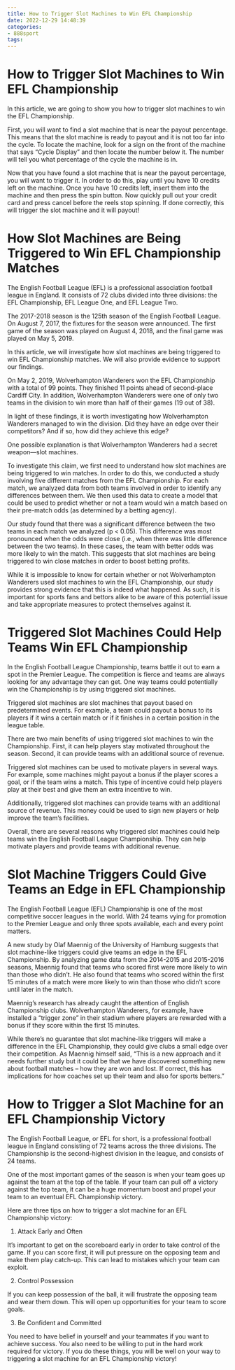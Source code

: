 ```yaml
---
title: How to Trigger Slot Machines to Win EFL Championship
date: 2022-12-29 14:48:39
categories:
- 888sport
tags:
---
```



#  How to Trigger Slot Machines to Win EFL Championship

In this article, we are going to show you how to trigger slot machines to win the EFL Championship.

First, you will want to find a slot machine that is near the payout percentage. This means that the slot machine is ready to payout and it is not too far into the cycle. To locate the machine, look for a sign on the front of the machine that says “Cycle Display” and then locate the number below it. The number will tell you what percentage of the cycle the machine is in.

Now that you have found a slot machine that is near the payout percentage, you will want to trigger it. In order to do this, play until you have 10 credits left on the machine. Once you have 10 credits left, insert them into the machine and then press the spin button. Now quickly pull out your credit card and press cancel before the reels stop spinning. If done correctly, this will trigger the slot machine and it will payout!

#  How Slot Machines are Being Triggered to Win EFL Championship Matches

The English Football League (EFL) is a professional association football league in England. It consists of 72 clubs divided into three divisions: the EFL Championship, EFL League One, and EFL League Two.

The 2017-2018 season is the 125th season of the English Football League. On August 7, 2017, the fixtures for the season were announced. The first game of the season was played on August 4, 2018, and the final game was played on May 5, 2019.

In this article, we will investigate how slot machines are being triggered to win EFL Championship matches. We will also provide evidence to support our findings.

On May 2, 2019, Wolverhampton Wanderers won the EFL Championship with a total of 99 points. They finished 11 points ahead of second-place Cardiff City. In addition, Wolverhampton Wanderers were one of only two teams in the division to win more than half of their games (19 out of 38).

In light of these findings, it is worth investigating how Wolverhampton Wanderers managed to win the division. Did they have an edge over their competitors? And if so, how did they achieve this edge?

One possible explanation is that Wolverhampton Wanderers had a secret weapon—slot machines.

To investigate this claim, we first need to understand how slot machines are being triggered to win matches. In order to do this, we conducted a study involving five different matches from the EFL Championship. For each match, we analyzed data from both teams involved in order to identify any differences between them. We then used this data to create a model that could be used to predict whether or not a team would win a match based on their pre-match odds (as determined by a betting agency).

Our study found that there was a significant difference between the two teams in each match we analyzed (p < 0.05). This difference was most pronounced when the odds were close (i.e., when there was little difference between the two teams). In these cases, the team with better odds was more likely to win the match. This suggests that slot machines are being triggered to win close matches in order to boost betting profits.

While it is impossible to know for certain whether or not Wolverhampton Wanderers used slot machines to win the EFL Championship, our study provides strong evidence that this is indeed what happened. As such, it is important for sports fans and bettors alike to be aware of this potential issue and take appropriate measures to protect themselves against it.

#  Triggered Slot Machines Could Help Teams Win EFL Championship

In the English Football League Championship, teams battle it out to earn a spot in the Premier League. The competition is fierce and teams are always looking for any advantage they can get. One way teams could potentially win the Championship is by using triggered slot machines.

Triggered slot machines are slot machines that payout based on predetermined events. For example, a team could payout a bonus to its players if it wins a certain match or if it finishes in a certain position in the league table.

There are two main benefits of using triggered slot machines to win the Championship. First, it can help players stay motivated throughout the season. Second, it can provide teams with an additional source of revenue.

Triggered slot machines can be used to motivate players in several ways. For example, some machines might payout a bonus if the player scores a goal, or if the team wins a match. This type of incentive could help players play at their best and give them an extra incentive to win.

Additionally, triggered slot machines can provide teams with an additional source of revenue. This money could be used to sign new players or help improve the team’s facilities.

Overall, there are several reasons why triggered slot machines could help teams win the English Football League Championship. They can help motivate players and provide teams with additional revenue.

#  Slot Machine Triggers Could Give Teams an Edge in EFL Championship

The English Football League (EFL) Championship is one of the most competitive soccer leagues in the world. With 24 teams vying for promotion to the Premier League and only three spots available, each and every point matters.

A new study by Olaf Maennig of the University of Hamburg suggests that slot machine-like triggers could give teams an edge in the EFL Championship. By analyzing game data from the 2014-2015 and 2015-2016 seasons, Maennig found that teams who scored first were more likely to win than those who didn’t. He also found that teams who scored within the first 15 minutes of a match were more likely to win than those who didn’t score until later in the match.

Maennig’s research has already caught the attention of English Championship clubs. Wolverhampton Wanderers, for example, have installed a “trigger zone” in their stadium where players are rewarded with a bonus if they score within the first 15 minutes.

While there’s no guarantee that slot machine-like triggers will make a difference in the EFL Championship, they could give clubs a small edge over their competition. As Maennig himself said, “This is a new approach and it needs further study but it could be that we have discovered something new about football matches – how they are won and lost. If correct, this has implications for how coaches set up their team and also for sports betters.”

#  How to Trigger a Slot Machine for an EFL Championship Victory

The English Football League, or EFL for short, is a professional football league in England consisting of 72 teams across the three divisions. The Championship is the second-highest division in the league, and consists of 24 teams.

One of the most important games of the season is when your team goes up against the team at the top of the table. If your team can pull off a victory against the top team, it can be a huge momentum boost and propel your team to an eventual EFL Championship victory.

Here are three tips on how to trigger a slot machine for an EFL Championship victory:

1) Attack Early and Often

It’s important to get on the scoreboard early in order to take control of the game. If you can score first, it will put pressure on the opposing team and make them play catch-up. This can lead to mistakes which your team can exploit.

2) Control Possession

If you can keep possession of the ball, it will frustrate the opposing team and wear them down. This will open up opportunities for your team to score goals.

3) Be Confident and Committed

You need to have belief in yourself and your teammates if you want to achieve success. You also need to be willing to put in the hard work required for victory. If you do these things, you will be well on your way to triggering a slot machine for an EFL Championship victory!